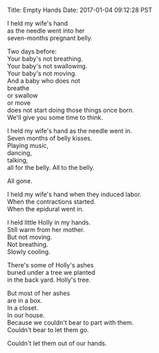 Title: Empty Hands
Date: 2017-01-04 09:12:28 PST

I held my wife's hand  
as the needle went into her  
seven-months pregnant belly.  
  
Two days before:  
Your baby's not breathing.  
Your baby's not swallowing.  
Your baby's not moving.  
And a baby who does not  
breathe  
or swallow  
or move  
does not start doing those things once born.  
We'll give you some time to think.  
  
I held my wife's hand as the needle went in.  
Seven months of belly kisses.  
Playing music,  
dancing,  
talking,  
all for the belly. All to the belly.  
  
All gone.  
  
I held my wife's hand when they induced labor.  
When the contractions started.  
When the epidural went in.  
  
I held little Holly in my hands.  
Still warm from her mother.  
But not moving.  
Not breathing.  
Slowly cooling.  
  
There's some of Holly's ashes  
buried under a tree we planted  
in the back yard. Holly's tree.  
  
But most of her ashes  
are in a box.  
In a closet.  
In our house.  
Because we couldn't bear to part with them.  
Couldn't bear to let them go.  
  
Couldn't let them out of our hands.  
  